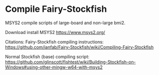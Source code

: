 # Compile Fairy-Stockfish
MSYS2 compile scripts of large-board and non-large bmi2.

Download install MSYS2 https://www.msys2.org/

Citations:
Fairy-Stockfish compiling instructions: https://github.com/ianfab/Fairy-Stockfish/wiki/Compiling-Fairy-Stockfish

Normal Stockfish (base) compiling script: https://github.com/glinscott/fishtest/wiki/Building-Stockfish-on-Windows#using-other-mingw-w64-with-msys2
